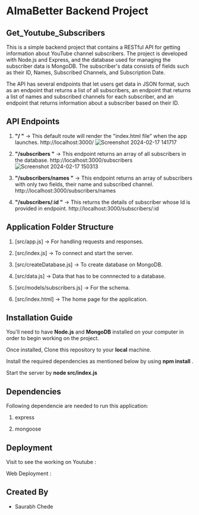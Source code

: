 # AlmaBetter Backend Project 

## Get_Youtube_Subscribers
This is a simple backend project that contains a RESTful API for getting information about YouTube channel subscribers. The project is developed with Node.js and Express, and the database used for managing the subscriber data is MongoDB. The subscriber's data consists of fields such as their ID, Names, Subscribed Channels, and Subscription Date.

The API has several endpoints that let users get data in JSON format, such as an endpoint that returns a list of all subscribers, an endpoint that returns a list of names and subscribed channels for each subscriber, and an endpoint that returns information about a subscriber based on their ID.


## API Endpoints 
1. **"/ "** -> This default route will render the "index.html file" when the app launches. http://localhost:3000/
   ![Screenshot 2024-02-17 141717](https://github.com/Saurabh-Chede/GET-SUBS/assets/82999803/7feceb92-53f1-464e-8ed3-10510b950259)


3. **"/subscribers "** -> This endpoint returns an array of all subscribers in the database. http://localhost:3000/subscribers
   ![Screenshot 2024-02-17 150313](https://github.com/Saurabh-Chede/GET-SUBS/assets/82999803/a9a8245e-95e2-410f-916f-3cb69d488086)


5. **"/subscribers/names "** -> This endpoint returns an array of subscribers with only two fields, their name and subscribed channel. http://localhost:3000/subscribers/names

6. **"/subscribers/:id "** -> This returns the details of subscriber whose Id is provided in endpoint. http://localhost:3000/subscribers/:id




## Application Folder Structure
1. [src/app.js] -> For handling requests and responses.

2. [src/index.js] -> To connect and start the server.

3. [src/createDatabase.js] -> To create database on MongoDB.

4. [src/data.js] -> Data that has to be connnected to a database.

5. [src/models/subscribers.js] -> For the schema.
   
6. [src/index.html] -> The home page for the application.


## Installation Guide

You'll need to have **Node.js** and **MongoDB** installed on your computer in order to begin working on the project. 

Once installed, Clone this repository to your **local** machine.

Install the required dependencies as mentioned below by using **npm install <packageName>**.

Start the server by **node src/index.js**

## Dependencies
Following dependencie are needed to run this application: 

1. express

2. mongoose

## Deployment

Visit to see the working on Youtube : 

Web Deployment : 

## Created By

- Saurabh Chede
